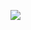 ![](https://github-readme-stats.vercel.app/api?username=k22027&count_private=true&show_icons=true&theme=dracula)